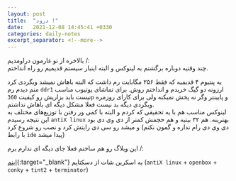 ```yaml
---
layout: post
title:  "درود !"
date:   2021-12-08 14:45:41 +0330
categories: daily-notes
excerpt_separator: <!--more-->
---
```

بالاخره از تو غارمون دراومدیم /:   
چند وقتیه دوباره برگشتم به لینوکس و البته اینبار سیستم قدیمیم رو راه انداختم.   
<!--more-->
یه پنتیوم ۴ قدیمیه که فقط ۲۵۶ مگابایت رم داشت که البته باهاش نمیشد وبگردی کرد منم دیدم رم `ddr1` ارزونه دو گیگ خریدم و انداختم روش. برای تماشای یوتیوب مناسب نیست باید بزاریش رو کیفیت `360p` و پایینتر وگر نه پخش نمیکنه ولی برای کارای روزمره وبگردی دیگه بد نیست فعلا مشکل دیگه ای باهاش نداشتم.   
لینوکس مناسب هم با یه تحقیقی که کردم و البته با کمی ور رفتن با توزیع‌های مختلف به این نتیجه رسیدم `antiX linux` بهترینه. هم ۳۲ بیتیه و هم حجمش کمتر از دی وی دی بود و میشد رو سی دی رایتش کرد و نصب رو شروع کرد (دی وی دی رام نداره و گمون نکنم با رابط `ide` پیدا میشد)

این وبلاگ رو هم ساختم فعلا جای دیگه ای ندارم برم /:

 [اینم](https://live.staticflickr.com/65535/51747100472_d9b54a791d_b.jpg){:target="_blank"} یه اسکرین شات از دسکتاپم
(`antiX linux` + `openbox` + `conky` + `tint2` + `terminator`)